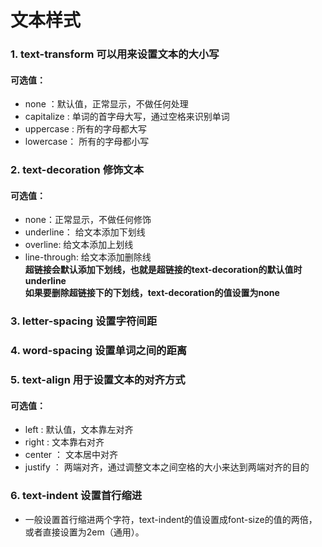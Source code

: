 # 文本样式
### 1. text-transform 可以用来设置文本的大小写
#### 可选值：
- none ：默认值，正常显示，不做任何处理
- capitalize : 单词的首字母大写，通过空格来识别单词
- uppercase : 所有的字母都大写
- lowercase： 所有的字母都小写
### 2. text-decoration 修饰文本
#### 可选值：
- none：正常显示，不做任何修饰
- underline： 给文本添加下划线
- overline: 给文本添加上划线
- line-through: 给文本添加删除线
<br/>**超链接会默认添加下划线，也就是超链接的text-decoration的默认值时underline**
<br/>**如果要删除超链接下的下划线，text-decoration的值设置为none**
### 3. letter-spacing 设置字符间距
### 4. word-spacing 设置单词之间的距离
### 5. text-align 用于设置文本的对齐方式
#### 可选值：
- left : 默认值，文本靠左对齐
- right : 文本靠右对齐
- center ： 文本居中对齐
- justify ： 两端对齐，通过调整文本之间空格的大小来达到两端对齐的目的
### 6. text-indent 设置首行缩进
- 一般设置首行缩进两个字符，text-indent的值设置成font-size的值的两倍，或者直接设置为2em（通用）。
